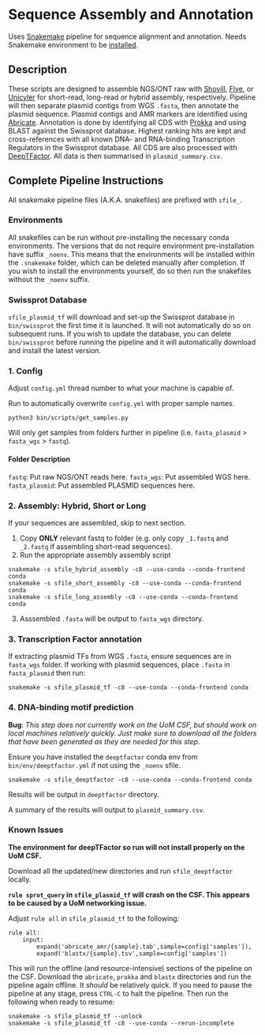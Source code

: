# Sequence Assembly and Annotation
Uses [Snakemake](https://github.com/snakemake/snakemake) pipeline for sequence alignment and annotation. Needs Snakemake environment to be [installed](https://snakemake.readthedocs.io/en/stable/getting_started/installation.html).

## Description
These scripts are designed to assemble NGS/ONT raw with [Shovill](https://github.com/tseemann/shovill), [Flye](https://github.com/fenderglass/Flye), or [Unicyler](https://github.com/rrwick/Unicycler) for short-read, long-read or hybrid assembly, respectively. Pipeline will then separate plasmid contigs from WGS `.fasta`, then annotate the plasmid sequence. Plasmid contigs and AMR markers are identified using [Abricate](https://github.com/tseemann/abricate). Annotation is done by identifying all CDS with [Prokka](https://github.com/tseemann/prokka) and using BLAST against the Swissprot database. Highest ranking hits are kept and cross-references with all known DNA- and RNA-binding Transcription Regulators in the Swissprot database. All CDS are also processed with [DeepTFactor](https://bitbucket.org/kaistsystemsbiology/deeptfactor/src/master/). All data is then summarised in `plasmid_summary.csv`.

## Complete Pipeline Instructions
All snakemake pipeline files (A.K.A. snakefiles) are prefixed with `sfile_`.

### Environments
All snakefiles can be run without pre-installing the necessary conda environments. The versions that do not require environment pre-installation have suffix `_noenv`. This means that the environments will be installed within the `.snakemake` folder, which can be deleted manually after completion. If you wish to install the environments yourself, do so then run the snakefiles without the `_noenv` suffix.

### Swissprot Database
`sfile_plasmid_tf` will download and set-up the Swissprot database in `bin/swissprot` the first time it is launched. It will not automatically do so on subsequent runs. If you wish to update the database, you can delete `bin/swissprot` before running the pipeline and it will automatically download and install the latest version.

### 1. Config
Adjust `config.yml` thread number to what your machine is capable of.

Run to automatically overwrite `config.yml` with proper sample names.
```
python3 bin/scripts/get_samples.py
```
Will only get samples from folders further in pipeline (i.e. `fasta_plasmid` > `fasta_wgs` > `fastq`).

#### Folder Description
`fastq`: Put raw NGS/ONT reads here.
`fasta_wgs`: Put assembled WGS here.
`fasta_plasmid`: Put assembled PLASMID sequences here.

### 2. Assembly: Hybrid, Short or Long
If your sequences are assembled, skip to next section.
1. Copy **ONLY** relevant fastq to folder (e.g. only copy `_1.fastq` and `_2.fastq` if assembling short-read sequences).
2. Run the appropriate assembly assembly script 
```
snakemake -s sfile_hybrid_assembly -c8 --use-conda --conda-frontend conda
snakemake -s sfile_short_assembly -c8 --use-conda --conda-frontend conda
snakemake -s sfile_long_assembly -c8 --use-conda --conda-frontend conda
```
3. Asssembled `.fasta` will be output to `fasta_wgs` directory.

### 3. Transcription Factor annotation
If extracting plasmid TFs from WGS `.fasta`, ensure sequences are in `fasta_wgs` folder. If working with plasmid sequences, place `.fasta` in `fasta_plasmid` then run:
```
snakemake -s sfile_plasmid_tf -c8 --use-conda --conda-frontend conda
```

### 4. DNA-binding motif prediction
**Bug**: *This step does not currently work on the UoM CSF, but should work on local machines relatively quickly. Just make sure to download all the folders that have been generated as they are needed for this step.*

Ensure you have installed the `deeptfactor` conda env from `bin/env/deeptfactor.yml` if not using the `_noenv` sfile.
```
snakemake -s sfile_deeptfactor -c8 --use-conda --conda-frontend conda
```
Results will be output in `deeptfactor` directory.

A summary of the results will output to `plasmid_summary.csv`.

### Known Issues
**The environment for deepTFactor so run will not install properly on the UoM CSF.**

Download all the updated/new directories and run `sfile_deeptfactor` locally.


**`rule sprot_query` in `sfile_plasmid_tf` will crash on the CSF. This appears to be caused by a UoM networking issue.**

Adjust `rule all` in `sfile_plasmid_tf` to the following:
```
rule all:
    input:
        expand('abricate_amr/{sample}.tab',sample=config['samples']),
        expand('blastx/{sample}.tsv',sample=config['samples'])
```
This will run the offline (and resource-intensive) sections of the pipeline on the CSF. Download the `abricate`, `prokka` and `blastx` directories and run the pipeline again offline. It *should* be relatively quick. If you need to pause the pipeline at any stage, press `CTRL-C` to halt the pipeline. Then run the following when ready to resume:
```
snakemake -s sfile_plasmid_tf --unlock
snakemake -s sfile_plasmid_tf -c8 --use-conda --rerun-incomplete
```